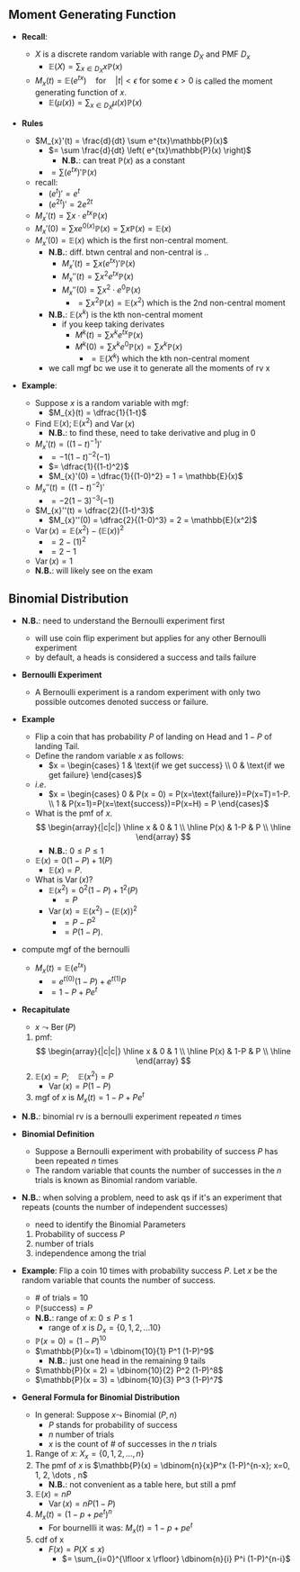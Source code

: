 ## Moment Generating Function

- **Recall**:
	- $X$ is a discrete random variable with range $D_{X}$ and PMF $D_{x}$
		- $\mathbb{E}(X) = \sum_{x \in D_{X}}x \mathbb{P}(x)$
	- $M_{x}(t) = \mathbb{E}(e^{tx}) \quad\mathrm{for}\quad \lvert t \rvert < \epsilon \text{ for some }\epsilon > 0$ is called the moment generating function of $x$.
		- $\mathbb{E}(\mu(x)) = \sum_{x \in D_{X}}\mu(x) \mathbb{P}(x)$

- **Rules**
	- $M_{x}'(t) = \frac{d}{dt} \sum e^{tx}\mathbb{P}(x)$
		- $= \sum \frac{d}{dt} \left( e^{tx}\mathbb{P}(x) \right)$
			- **N.B.**: can treat $\mathbb{P}(x)$ as a constant
		- $= \sum (e^{tx})' \mathbb{P}(x)$
	- recall:
		- $(e^t)' = e^t$
		- $(e^{2t})' = 2e^{2t}$
	- $M_{x}'(t) = \sum x\cdot e^{tx} \mathbb{P}(x)$
	- $M_{x}'(0) = \sum x e^{0 (x)} \mathbb{P}(x) = \sum x \mathbb{P}(x) = \mathbb{E}(x)$
	- $M_{x}'(0) = \mathbb{E}(x)$ which is the first non-central moment.
		- **N.B.**: diff. btwn central and non-central is ..
			- $M_{x}'(t) = \sum x (e^{tx})' \mathbb{P}(x)$
			- $M_{x}''(t)= \sum x^2 e^{tx} \mathbb{P}(x)$
			- $M_{x}''(0) = \sum x^2 \cdot e^0 \mathbb{P}(x)$
				- $= \sum x^2 \mathbb{P}(x) = \mathbb{E}(x^2)$ which is the 2nd non-central moment
		- **N.B.**: $\mathbb{E}(x^k)$ is the kth non-central moment
			- if you keep taking derivates
				- $M^k (t) = \sum x^k e^{tx} \mathbb{P}(x)$
				- $M^k (0) = \sum x^k e^0 \mathbb{P}(x) = \sum x^k \mathbb{P}(x)$
					- $= \mathbb{E}(X^k)$ which the kth non-central moment
		- we call mgf bc we use it to generate all the moments of rv x

- **Example**:
	- Suppose $x$ is a random variable with mgf:
		- $M_{x}(t) = \dfrac{1}{1-t}$
	- Find $\mathbb{E}(x); \mathbb{E}(x^2)$ and $\operatorname{Var}( x )$
		- **N.B.**: to find these, need to take derivative and plug in 0
	- $M_{x}'(t) = \left(  (1-t)^{-1} \right)'$
		- $= -1 (1-t)^{-2}(-1)$
		- $= \dfrac{1}{(1-t)^2}$
		- $M_{x}'(0) = \dfrac{1}{(1-0)^2} = 1 = \mathbb{E}(x)$
	- $M_{x}''(t) = \left( (1-t)^{-2} \right)'$
		- $= -2 (1-3)^{-3} ( -1)$
	- $M_{x}''(t) = \dfrac{2}{(1-t)^3}$
		- $M_{x}''(0) = \dfrac{2}{(1-0)^3} = 2 = \mathbb{E}(x^2)$
	- $\operatorname{Var}( x ) = \mathbb{E}(x^2) - (\mathbb{E}(x))^2$
		- $= 2 - (1)^2$
		- $= 2- 1$
	- $\operatorname{Var}( x ) = 1$
	- **N.B.**: will likely see on the exam

## Binomial Distribution

- **N.B.**: need to understand the Bernoulli experiment first
	- will use coin flip experiment but applies for any other Bernoulli experiment
	- by default, a heads is considered a success and tails failure

- **Bernoulli Experiment**
	- A Bernoulli experiment is a random experiment with only two possible outcomes denoted success or failure.

- **Example**
	- Flip a coin that has probability $P$ of landing on Head and $1-P$ of landing Tail.
	- Define the random variable $x$ as follows:
		- $x = \begin{cases} 1 & \text{if we get success} \\ 0 & \text{if we get failure} \end{cases}$
	- $i$.$e$.
		- $x = \begin{cases} 0 & P(x = 0) = P(x=\text{failure})=P(x=T)=1-P. \\ 1 & P(x=1)=P(x=\text{success})=P(x=H) = P \end{cases}$
	- What is the pmf of $x$. $$ \begin{array}{|c|c|} \hline x & 0 & 1 \\ \hline P(x) & 1-P & P \\ \hline \end{array} $$
		- **N.B.**: $0 \leq P \leq 1$
	- $\mathbb{E}(x) = 0 (1-P) + 1(P)$
		- $\mathbb{E}(x) = P$.
	- What is $\operatorname{Var}( x )$?
		- $\mathbb{E}(x^2) = 0^2 (1-P) + 1^2 (P)$
			- $= P$
		- $\operatorname{Var}( x ) = \mathbb{E}(x^2) - (\mathbb{E}(x))^2$
			- $= P - P^2$
			- $= P(1-P)$.

- compute mgf of the bernoulli
	- $M_{x}(t) = \mathbb{E}(e^{tx})$
		- $= e^{t (0)} (1-P) + e^{t (1)} P$
		- $= 1-P + Pe^t$

- **Recapitulate**
	- $x \leadsto \operatorname{Ber}(P)$
	1. pmf:
		$$ \begin{array}{|c|c|} \hline x & 0 & 1 \\ \hline P(x) & 1-P & P \\ \hline \end{array} $$
	2. $\mathbb{E}(x)=P; \quad \mathbb{E}(x^2) = P$
		- $\operatorname{Var}( x ) = P(1-P)$
	3. mgf of $x$ is $M_{x}(t) = 1-P + Pe^t$
	
- **N.B.**: binomial rv is a bernoulli experiment repeated $n$ times

- **Binomial Definition**
	- Suppose a Bernoulli experiment with probability of success $P$ has been repeated $n$ times
	- The random variable that counts the number of successes in the $n$ trials is known as Binomial random variable.

- **N.B.**: when solving a problem, need to ask qs if it's an experiment that repeats (counts the number of independent successes)
	- need to identify the Binomial Parameters
	1. Probability of success $P$
	2. number of trials
	3. independence among the trial

- **Example**: Flip a coin 10 times with probability success $P$. Let $x$ be the random variable that counts the number of success.
	- \# of trials = 10
	- $\mathbb{P}(\text{success}) = P$
	- **N.B.**: range of $x$: $0 \leq P \leq 1$
		- range of $x$ is $D_{x} = \{ 0, 1, 2,\dots 10 \}$
	- $\mathbb{P}(x=0) = (1-P)^{10}$
	- $\mathbb{P}(x=1) = \dbinom{10}{1} P^1 (1-P)^9$
		- **N.B.**: just one head in the remaining 9 tails
	- $\mathbb{P}(x = 2) = \dbinom{10}{2} P^2 (1-P)^8$
	- $\mathbb{P}(x = 3) = \dbinom{10}{3} P^3 (1-P)^7$

- **General Formula for Binomial Distribution**
	- In general: Suppose $x \leadsto$ Binomial $(P, n)$
		- $P$ stands for probability of success
		- $n$ number of trials
		- $x$ is the count of \# of successes in the $n$ trials
	1. Range of $x$: $X_{x} = \{ 0, 1, 2, \dots, n \}$
	2. The pmf of $x$ is $\mathbb{P}(x) = \dbinom{n}{x}P^x (1-P)^{n-x}; x=0, 1, 2, \dots , n$
		- **N.B.**: not convenient as a table here, but still a pmf
	3. $\mathbb{E}(x) = nP$
		- $\operatorname{Var}( x )= n P(1-P)$
	4. $M_{x}(t) = (1- p + p e^t)^n$
		- For bournellli it was: $M_{x}(t) = 1- p + p e^t$
	5. cdf of x
		- $F(x) = P(X \leq x)$
			- $= \sum_{i=0}^{\lfloor x \rfloor} \dbinom{n}{i} P^i (1-P)^{n-i}$
